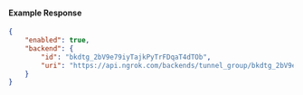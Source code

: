<!-- Code generated for API Clients. DO NOT EDIT. -->

#### Example Response

```json
{
	"enabled": true,
	"backend": {
		"id": "bkdtg_2bV9e79iyTajkPyTrFDqaT4dTOb",
		"uri": "https://api.ngrok.com/backends/tunnel_group/bkdtg_2bV9e79iyTajkPyTrFDqaT4dTOb"
	}
}
```
